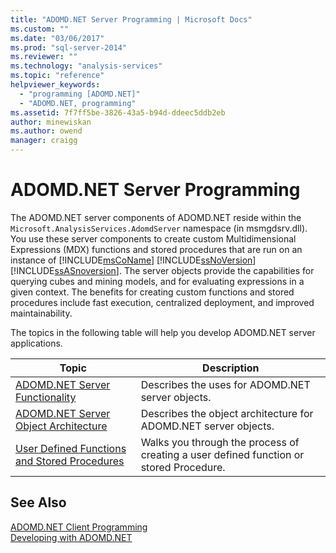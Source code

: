 ```yaml
---
title: "ADOMD.NET Server Programming | Microsoft Docs"
ms.custom: ""
ms.date: "03/06/2017"
ms.prod: "sql-server-2014"
ms.reviewer: ""
ms.technology: "analysis-services"
ms.topic: "reference"
helpviewer_keywords: 
  - "programming [ADOMD.NET]"
  - "ADOMD.NET, programming"
ms.assetid: 7f7ff5be-3826-43a5-b94d-ddeec5ddb2eb
author: minewiskan
ms.author: owend
manager: craigg
---
```

# ADOMD.NET Server Programming
  The ADOMD.NET server components of ADOMD.NET reside within the `Microsoft.AnalysisServices.AdomdServer` namespace (in msmgdsrv.dll). You use these server components to create custom Multidimensional Expressions (MDX) functions and stored procedures that are run on an instance of [!INCLUDE[msCoName](../../includes/msconame-md.md)] [!INCLUDE[ssNoVersion](../../includes/ssnoversion-md.md)] [!INCLUDE[ssASnoversion](../../includes/ssasnoversion-md.md)]. The server objects provide the capabilities for querying cubes and mining models, and for evaluating expressions in a given context. The benefits for creating custom functions and stored procedures include fast execution, centralized deployment, and improved maintainability.  
  
 The topics in the following table will help you develop ADOMD.NET server applications.  
  
|Topic|Description|  
|-----------|-----------------|  
|[ADOMD.NET Server Functionality](https://docs.microsoft.com/bi-reference/adomd/multidimensional-models-adomd-net-server/adomd-net-server-functionality)|Describes the uses for ADOMD.NET server objects.|  
|[ADOMD.NET Server Object Architecture](https://docs.microsoft.com/bi-reference/adomd/multidimensional-models-adomd-net-server/adomd-net-server-object-architecture)|Describes the object architecture for ADOMD.NET server objects.|  
|[User Defined Functions and Stored Procedures](https://docs.microsoft.com/bi-reference/adomd/multidimensional-models-adomd-net-server/user-defined-functions-and-stored-procedures)|Walks you through the process of creating a user defined function or stored Procedure.|  
  
## See Also  
 [ADOMD.NET Client Programming](https://docs.microsoft.com/bi-reference/adomd/multidimensional-models-adomd-net-client/adomd-net-client-programming)   
 [Developing with ADOMD.NET](https://docs.microsoft.com/bi-reference/adomd/developing-with-adomd-net)  
  
  
